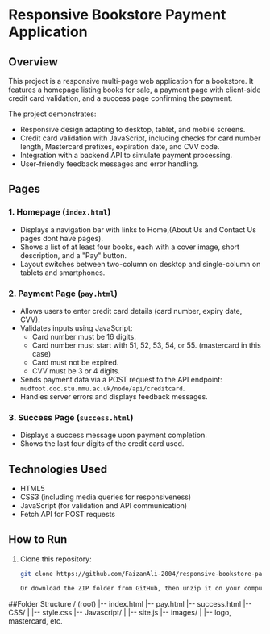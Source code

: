 # Responsive Bookstore Payment Application

## Overview
This project is a responsive multi-page web application for a bookstore. It features a homepage listing books for sale, a payment page with client-side credit card validation, 
and a success page confirming the payment.

The project demonstrates:
- Responsive design adapting to desktop, tablet, and mobile screens.
- Credit card validation with JavaScript, including checks for card number length, Mastercard prefixes, expiration date, and CVV code.
- Integration with a backend API to simulate payment processing.
- User-friendly feedback messages and error handling.

## Pages
### 1. Homepage (`index.html`)
- Displays a navigation bar with links to Home,(About Us and Contact Us pages dont have pages).
- Shows a list of at least four books, each with a cover image, short description, and a "Pay" button.
- Layout switches between two-column on desktop and single-column on tablets and smartphones.
### 2. Payment Page (`pay.html`)
- Allows users to enter credit card details (card number, expiry date, CVV).
- Validates inputs using JavaScript:
  - Card number must be 16 digits.
  - Card number must start with 51, 52, 53, 54, or 55. (mastercard in this case)
  - Card must not be expired.
  - CVV must be 3 or 4 digits.
- Sends payment data via a POST request to the API endpoint: `mudfoot.doc.stu.mmu.ac.uk/node/api/creditcard`.
- Handles server errors and displays feedback messages.
### 3. Success Page (`success.html`)
- Displays a success message upon payment completion.
- Shows the last four digits of the credit card used.


## Technologies Used
- HTML5
- CSS3 (including media queries for responsiveness)
- JavaScript (for validation and API communication)
- Fetch API for POST requests

## How to Run
1. Clone this repository:
   ```bash
   git clone https://github.com/FaizanAli-2004/responsive-bookstore-payment.git

   Or download the ZIP folder from GitHub, then unzip it on your computer.

##Folder Structure
/ (root)
|-- index.html
|-- pay.html
|-- success.html
|-- CSS/
|    |-- style.css
|-- Javascript/
|    |-- site.js
|-- images/
|    |-- logo, mastercard, etc.
